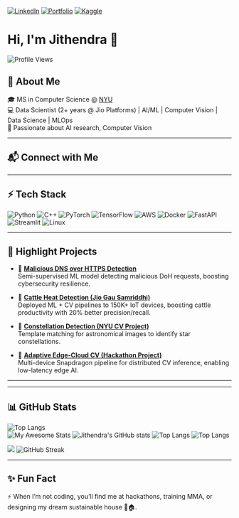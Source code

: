 [![LinkedIn](https://img.shields.io/badge/LinkedIn-Connect-blue?style=for-the-badge&logo=linkedin)](https://linkedin.com/in/jithendra-siddartha)
[![Portfolio](https://img.shields.io/badge/Website-Portfolio-blue?style=for-the-badge&logo=google-chrome)](https://jithendra.com)
[![Kaggle](https://img.shields.io/badge/Kaggle-Profile-blue?style=for-the-badge&logo=kaggle)](https://www.kaggle.com/jithendrapuppala)

# Hi, I'm Jithendra 👋  

![Profile Views](https://komarev.com/ghpvc/?username=jithendra1798&color=blueviolet)

## 🚀 About Me  
🎓 MS in Computer Science @ [NYU](https://engineering.nyu.edu/)  
💻 Data Scientist (2+ years @ Jio Platforms) | AI/ML | Computer Vision | Data Science | MLOps  
🌱 Passionate about AI research, Computer Vision

---

## 📬 Connect with Me  

<!--[![Email](https://img.shields.io/badge/Email-Contact-red?style=for-the-badge&logo=gmail)](mailto:jithendra.mail.me@gmail.com)  --> 

---

## ⚡ Tech Stack  

![Python](https://img.shields.io/badge/Python-3776AB?style=for-the-badge&logo=python&logoColor=white)
![C++](https://img.shields.io/badge/C++-00599C?style=for-the-badge&logo=cplusplus&logoColor=white)
![PyTorch](https://img.shields.io/badge/PyTorch-EE4C2C?style=for-the-badge&logo=pytorch&logoColor=white)
![TensorFlow](https://img.shields.io/badge/TensorFlow-FF6F00?style=for-the-badge&logo=tensorflow&logoColor=white)
![AWS](https://img.shields.io/badge/AWS-232F3E?style=for-the-badge&logo=amazonaws&logoColor=white)
![Docker](https://img.shields.io/badge/Docker-2496ED?style=for-the-badge&logo=docker&logoColor=white)
![FastAPI](https://img.shields.io/badge/FastAPI-009688?style=for-the-badge&logo=fastapi&logoColor=white)
![Streamlit](https://img.shields.io/badge/Streamlit-FF4B4B?style=for-the-badge&logo=streamlit&logoColor=white)
![Linux](https://img.shields.io/badge/Linux-FCC624?style=for-the-badge&logo=linux&logoColor=black)  

---

## 📌 Highlight Projects  

- 🔹 **[Malicious DNS over HTTPS Detection](#)**  
   Semi-supervised ML model detecting malicious DoH requests, boosting cybersecurity resilience.  

- 🔹 **[Cattle Heat Detection (Jio Gau Samriddhi)](#)**  
   Deployed ML + CV pipelines to 150K+ IoT devices, boosting cattle productivity with 20% better precision/recall.  

- 🔹 **[Constellation Detection (NYU CV Project)](#)**  
   Template matching for astronomical images to identify star constellations.  

- 🔹 **[Adaptive Edge-Cloud CV (Hackathon Project)](#)**  
   Multi-device Snapdragon pipeline for distributed CV inference, enabling low-latency edge AI.  

---

<!--## 🏆 Achievements  

- 🎖 JEE Mains Rank **2683** / Advanced Rank **6111** (Top 0.2% in India)  
- 🎖 Qualcomm Multiverse Hackathon @ Princeton (2025) – Built edge-cloud CV + recipe LLM pipeline  
- 🎖 NYU Graduate Student Council Candidate (Programming Commissioner, 2025)  
- 🎖 Academic publications + active Computer Vision research collaborations   -->

---

## 📊 GitHub Stats  

![Top Langs](https://github-readme-stats.vercel.app/api/top-langs/?username=jithendra1798&layout=compact&theme=tokyonight)  
![My Awesome Stats](https://awesome-github-stats.azurewebsites.net/user-stats/jithendra1798?cardType=github&preferLogin=false&theme=tokyonight)
![Jithendra's GitHub stats](https://github-readme-stats.vercel.app/api?username=jithendra1798&show_icons=true&theme=tokyonight&hide=html,css,js)
![Top Langs](https://github-readme-stats.vercel.app/api/top-langs/?username=jithendra1798&hide=html,css,javascript&theme=tokyonight)
![Top Langs](https://github-readme-stats.vercel.app/api/top-langs/?username=jithendra1798&hide=html,css,javascript&layout=compact&theme=tokyonight)

![](https://github-readme-stats.vercel.app/api/top-langs/?username=jithendra1798&theme=buefy&hide_border=false&include_all_commits=true&count_private=true&layout=compact)
![GitHub Streak](https://streak-stats.demolab.com/?user=jithendra1798&theme=tokyonight)


---

## ✨ Fun Fact  

⚡ When I’m not coding, you’ll find me at hackathons, training MMA, or designing my dream sustainable house 🌱🏠.  

<!--
**jithendra1798/jithendra1798** is a ✨ _special_ ✨ repository because its `README.md` (this file) appears on your GitHub profile.

Here are some ideas to get you started:

- 🔭 I’m currently working on ...
- 🌱 I’m currently learning ...
- 👯 I’m looking to collaborate on ...
- 🤔 I’m looking for help with ...
- 💬 Ask me about ...
- 📫 How to reach me: ...
- 😄 Pronouns: ...
- ⚡ Fun fact: ...
-->
